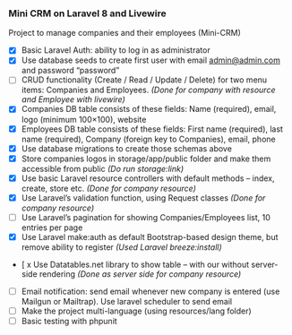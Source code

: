 ### Mini CRM on Laravel 8 and Livewire

Project to manage companies and their employees (Mini-CRM)
- [X] Basic Laravel Auth: ability to log in as administrator
- [x] Use database seeds to create first user with email admin@admin.com and password
“password”
- [ ] CRUD functionality (Create / Read / Update / Delete) for two menu items: Companies
and Employees. *(Done for company with resource and Employee with livewire)*
- [X] Companies DB table consists of these fields: Name (required), email, logo (minimum
100×100), website
- [X] Employees DB table consists of these fields: First name (required), last name
(required), Company (foreign key to Companies), email, phone
- [X] Use database migrations to create those schemas above
- [X] Store companies logos in storage/app/public folder and make them accessible from
public *(Do run storage:link)*
- [x] Use basic Laravel resource controllers with default methods – index, create, store etc. *(Done for company resource)*
- [x] Use Laravel’s validation function, using Request classes *(Done for company resource)*
- [ ] Use Laravel’s pagination for showing Companies/Employees list, 10 entries per page
- [x] Use Laravel make:auth as default Bootstrap-based design theme, but remove ability to
register *(Used Laravel breeze:install)*
- [ x Use Datatables.net library to show table – with our without server-side rendering *(Done as server side for company resource)*
- [ ] Email notification: send email whenever new company is entered (use Mailgun or Mailtrap). Use laravel scheduler to send email
- [ ] Make the project multi-language (using resources/lang folder)
- [ ] Basic testing with phpunit